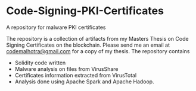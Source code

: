 # Code-Signing-PKI-Certificates
A repository for malware PKI certificates 

The repository is a collection of artifacts from my Masters Thesis on Code Signing Certificates on the blockchain. Please send me an email at codemalhotra@gmail.com for a copy of my thesis. 
The repository contains 
- Solidity code written
- Malware analysis on files from VirusShare 
- Certificates information extracted from VirusTotal 
- Analysis done using Apache Spark and Apache Hadoop. 
